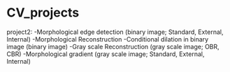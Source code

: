 # CV_projects
project2:
-Morphological edge detection (binary image; Standard, External, Internal)
-Morphological Reconstruction
	-Conditional dilation in binary image (binary image)
	-Gray scale Reconstruction (gray scale image; OBR, CBR)
-Morphological gradient (gray scale image; Standard, External, Internal)
